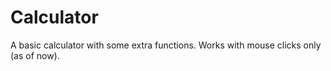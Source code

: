 # Calculator
A basic calculator with some extra functions. Works with mouse clicks only (as of now).
